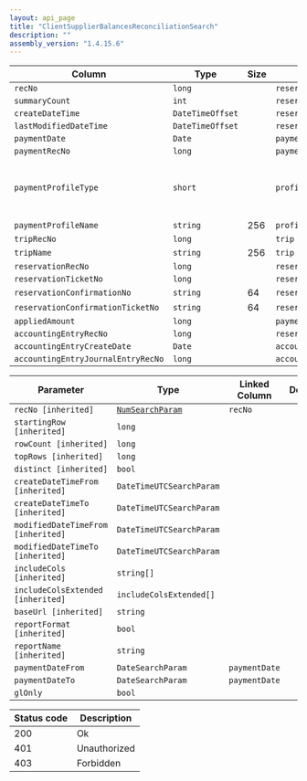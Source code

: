 ```yaml
---
layout: api_page
title: "ClientSupplierBalancesReconciliationSearch"
description: ""
assembly_version: "1.4.15.6"
---
```




| Column | Type | Size | Table | Description |
| ------ | ---- | ---- | ----- | ----------- |
| `recNo` | `long` |  | `reservation` | 
| `summaryCount` | `int` |  | `reservation` | 
| `createDateTime` | `DateTimeOffset` |  | `reservation` | 
| `lastModifiedDateTime` | `DateTimeOffset` |  | `reservation` | 
| `paymentDate` | `Date` |  | `payment` | 
| `paymentRecNo` | `long` |  | `payment` | 
| `paymentProfileType` | `short` |  | `profile` | Client = 1, Supplier = 2, Advisor = 3, Other = 4
| `paymentProfileName` | `string` | 256 | `profile` | 
| `tripRecNo` | `long` |  | `trip` | 
| `tripName` | `string` | 256 | `trip` | 
| `reservationRecNo` | `long` |  | `reservation` | 
| `reservationTicketNo` | `long` |  | `reservation` | 
| `reservationConfirmationNo` | `string` | 64 | `reservation` | 
| `reservationConfirmationTicketNo` | `string` | 64 | `reservation` | 
| `appliedAmount` | `long` |  | `payment` | 
| `accountingEntryRecNo` | `long` |  | `reservation` | 
| `accountingEntryCreateDate` | `Date` |  | `accountingEntry` | 
| `accountingEntryJournalEntryRecNo` | `long` |  | `accountingEntry` | 

| Parameter | Type | Linked Column | Description |
| --------- | ---- | ------------- | ----------- |
| `recNo [inherited]` | [`NumSearchParam`](NumSearchParam) | `recNo` | 
| `startingRow [inherited]` | `long` |  | 
| `rowCount [inherited]` | `long` |  | 
| `topRows [inherited]` | `long` |  | 
| `distinct [inherited]` | `bool` |  | 
| `createDateTimeFrom [inherited]` | `DateTimeUTCSearchParam` |  | 
| `createDateTimeTo [inherited]` | `DateTimeUTCSearchParam` |  | 
| `modifiedDateTimeFrom [inherited]` | `DateTimeUTCSearchParam` |  | 
| `modifiedDateTimeTo [inherited]` | `DateTimeUTCSearchParam` |  | 
| `includeCols [inherited]` | `string[]` |  | 
| `includeColsExtended [inherited]` | `includeColsExtended[]` |  | 
| `baseUrl [inherited]` | `string` |  | 
| `reportFormat [inherited]` | `bool` |  | 
| `reportName [inherited]` | `string` |  | 
| `paymentDateFrom` | `DateSearchParam` | `paymentDate` | 
| `paymentDateTo` | `DateSearchParam` | `paymentDate` | 
| `glOnly` | `bool` |  | 

| Status code | Description |
| ----------- | ----------- |
| 200 | Ok |
| 401 | Unauthorized |
| 403 | Forbidden |


